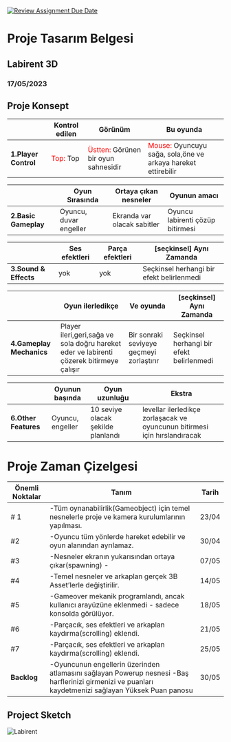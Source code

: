 [![Review Assignment Due Date](https://classroom.github.com/assets/deadline-readme-button-24ddc0f5d75046c5622901739e7c5dd533143b0c8e959d652212380cedb1ea36.svg)](https://classroom.github.com/a/gTiETg9a)
# Proje Tasarım Belgesi

## Labirent 3D
### <font>17/05/2023</font>

## Proje Konsept

|| Kontrol edilen | Görünüm | Bu oyunda |
|-| ---------- | ------------ | ------------ |
|**1.Player Control**| <font color="red">Top:</font> Top | <font color="red">Üstten:</font> Görünen bir oyun sahnesidir  | <font color="red">Mouse:</font> Oyuncuyu sağa, sola,öne ve arkaya  hareket ettirebilir |



|| Oyun Sırasında | Ortaya çıkan nesneler | Oyunun amacı |
|-| ---------- | ------------ | ------------ |
|**2.Basic Gameplay**| Oyuncu, duvar engeller | Ekranda var olacak sabitler | Oyuncu labirenti çözüp bitirmesi |



|| Ses efektleri | Parça efektleri | [seçkinsel] Aynı Zamanda |
|-| ---------- | ------------ | ------------ |
|**3.Sound & Effects**| yok | yok | Seçkinsel herhangi bir efekt belirlenmedi |



|| Oyun ilerledikçe | Ve oyunda | [seçkinsel] Aynı Zamanda |
|-| ---------- | ------------ | ------------ |
|**4.Gameplay Mechanics**| Player ileri,geri,sağa ve sola doğru hareket eder ve labirenti çözerek bitirmeye çalışır | Bir sonraki seviyeye geçmeyi zorlaştırır | Seçkinsel herhangi bir efekt belirlenmedi |


|| Oyunun başında | Oyun uzunluğu | Ekstra |
|-| ---------- | ------------ | ------------ |
|**6.Other Features**| Oyuncu, engeller | 10 seviye olacak şekilde planlandı | levellar ilerledikçe zorlaşacak ve oyuncunun bitirmesi için hırslandıracak|



# Proje Zaman Çizelgesi

| Önemli Noktalar | Tanım | Tarih |
|---------------- | ----- | ----- |
|# 1 | -Tüm oynanabilirlik(Gameobject) için temel nesnelerle proje ve kamera kurulumlarının yapılması. | 23/04 |
|#2  | -Oyuncu tüm yönlerde hareket edebilir ve oyun alanından ayrılamaz. | 30/04 | 
|#3  | -Nesneler ekranın yukarısından ortaya çıkar(spawning)  - | 07/05 |
|#4  | -Temel nesneler ve arkaplan gerçek 3B Asset’lerle değiştirilir.| 14/05 |
|#5  | -Gameover mekanik programlandı, ancak kullanıcı arayüzüne eklenmedi - sadece konsolda görülüyor.| 18/05 |
|#6  | -Parçacık, ses efektleri ve arkaplan kaydırma(scrolling) eklendi.| 21/05 |
|#7  | -Parçacık, ses efektleri ve arkaplan kaydırma(scrolling) eklendi.| 25/05 |
|**Backlog**  | -Oyuncunun engellerin üzerinden atlamasını sağlayan Powerup nesnesi -Baş harflerinizi girmenizi ve puanları kaydetmenizi sağlayan Yüksek Puan panosu| 30/05 |


## Project Sketch

![Labirent](https://w7.pngwing.com/pngs/148/707/png-transparent-labyrinth-maze-game-jigsaw-puzzles-labyrinth-game-angle-text.png)






